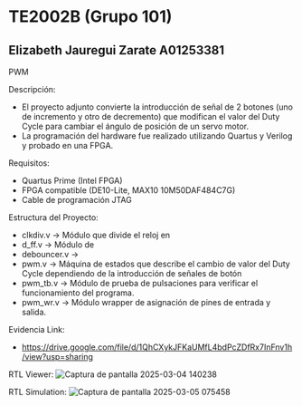 # TE2002B (Grupo 101)
Elizabeth Jauregui Zarate
A01253381
-
PWM

Descripción:
*    El proyecto adjunto convierte la introducción de señal de 2 botones (uno de incremento y otro de decremento) que modifican el valor del Duty Cycle para cambiar el ángulo de posición de un servo motor.
*    La programación del hardware fue realizado utilizando Quartus y Verilog y probado en una FPGA.
    
Requisitos:
*	Quartus Prime (Intel FPGA)
*	FPGA compatible (DE10-Lite, MAX10 10M50DAF484C7G)
*	Cable de programación JTAG

Estructura del Proyecto:
*	clkdiv.v -> Módulo que divide el reloj en 
*	d_ff.v -> Módulo de 
*	debouncer.v ->
*	pwm.v -> Máquina de estados que describe el cambio de valor del Duty Cycle dependiendo de la introducción de señales de botón
*	pwm_tb.v -> Módulo de prueba de pulsaciones para verificar el funcionamiento del programa.
*	pwm_wr.v -> Módulo wrapper de asignación de pines de entrada y salida.

Evidencia Link:
*   https://drive.google.com/file/d/1QhCXykJFKaUMfL4bdPcZDfRx7InFnv1h/view?usp=sharing

RTL Viewer:
![Captura de pantalla 2025-03-04 140238](https://github.com/user-attachments/assets/0706f6c8-b90c-4491-b967-de948386d757)


RTL Simulation:
![Captura de pantalla 2025-03-05 075458](https://github.com/user-attachments/assets/13808d9d-23f1-402a-8fcd-dc4a0c9532c3)

